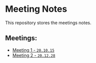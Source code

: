 # Meeting Notes
This repository stores the meetings notes.

## Meetings:
- [Meeting 1 - `20.10.15`](./meeting-1/meeting-1-notes.md)
- [Meeting 2 - `20.12.28`](./meeting-2/meeting-2-notes.md)

